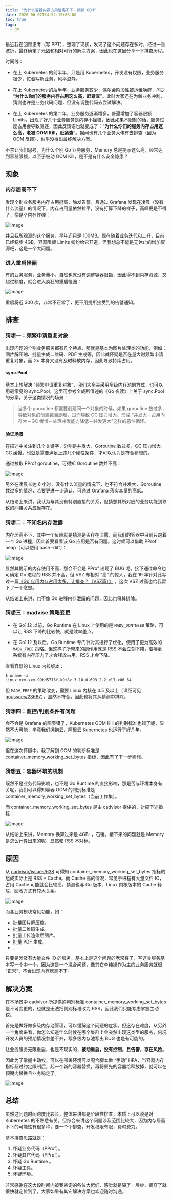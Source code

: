 ```yaml
---
title: "为什么容器内存占用居高不下，频频 OOM"
date: 2020-06-07T14:52:19+08:00
toc: true
tags: 
  - go
---
```



最近我在回顾思考（写 PPT），整理了现状，发现了这个问题存在多时，经过一番波折，最终确定了元凶和相对可行的解决方案，因此也在这里分享一下排查历程。

时间线：

- 在上 Kubernetes 的前半年，只是用 Kubernetes，开发没有权限，业务服务极少，忙着写新业务，风平浪静。

- 在上 Kubernetes 的后半年，业务服务较少，偶尔会阶段性被运维唤醒，问之 “**为什么你们的服务内存占用这么高，赶紧查**”。此时大家还在为新业务冲刺，猜测也许是业务代码问题，但没有调整代码去尝试解决。

- 在上 Kubernetes 的第二年，业务服务逐渐增多，普遍增加了容器限额 Limits，出现了好几个业务服务是内存小怪兽，因此如果不限制的话，服务过度占用会导致驱逐，因此反馈语也就变成了：“**为什么你们的服务内存占用这么高，老被 OOM Kill，赶紧查**”。据闻也有几个业务大佬有去排查（因为 OOM 反馈），似乎没得出最终解决方案。

不禁让我们思考，为什么个别 Go 业务服务，Memory 总是提示这么高，经常达到容器限额，以至于被动 OOM Kill，是不是有什么安全隐患？

## 现象

### 内存居高不下

发现个别业务服务内存占用挺高，触发告警，且通过 Grafana 发现在凌晨（没有什么流量）的情况下，内存占用量依然拉平，没有打算下降的样子，高峰更是不得了，像是个内存炸弹：

![image](https://image.eddycjy.com/2e6c8c153836b29175dff7623ec67a0a.png)

并且我所观测的这个服务，早年还只是 100MB。现在随着业务迭代和上升，目前已经稳步 4GB，容器限额 Limits 纷纷给它开道，但我想总不能是无休止的增加资源吧，这是一个大问题。

### 进入重启怪圈

有的业务服务，业务量小，自然也就没有调整容器限额，因此得不到内存资源，又超过额度，就会进入疯狂的重启怪圈：

![image](https://image.eddycjy.com/95644633a2d55cb2f2684a23d3f3f189.png)

重启将近 300 次，非常不正常了，更不用提所接受到的告警通知。

## 排查

### 猜想一：频繁申请重复对象

出现问题的个别业务服务都有几个特点，那就是基本为图片处理类的功能，例如：图片解压缩、批量生成二维码、PDF 生成等，因此就怀疑是否在量大时频繁申请重复对象，而 Go 本身又没有及时释放内存，因此导致持续占用。

#### sync.Pool

基本上想解决 “频繁申请重复对象”，我们大多会采用多级内存池的方式，也可以用最常见的 sync.Pool，这里可参考全成所借述的《Go 夜读》上关于 sync.Pool 的分享，关于这类情况的场景：

> 当多个 goroutine 都需要创建同⼀个对象的时候，如果 goroutine 数过多，导致对象的创建数⽬剧增，进⽽导致 GC 压⼒增大。形成 “并发⼤－占⽤内存⼤－GC 缓慢－处理并发能⼒降低－并发更⼤”这样的恶性循环。

#### 验证场景

在描述中关注到几个关键字，分别是并发大，Goroutine 数过多，GC 压力增大，GC 缓慢。也就是需要满足上述几个硬性条件，才可以认为是符合猜想的。

通过拉取 PProf goroutine，可得知 Goroutine 数并不高：

![image](https://image.eddycjy.com/4adaadade78389230318c41d006de4ef.png)

另外在凌晨长达 6 小时，没有什么流量的情况下，也不符合并发大，Goroutine 数过多的情况，若要更进一步确认，可通过 Grafana 落实其量的高低。

从结论上来讲，我认为与其没有特别直接的关系，但猜想其所对应的业务功能到导致的间接关系应当存在。

### 猜想二：不知名内存泄露

内存居高不下，其中一个反应就是猜测是否存在泄露，而我们的容器中目前只跑着一个 Go 进程，因此首要看看该 Go 应用是否有问题。这时候可以借助 PProf heap（可以使用 base -diff）：

![image](https://image.eddycjy.com/877545ab97b21e68b580567ccf38e08b.png)

显然其提示的内存使用不高，那会不会是 PProf 出现了 BUG 呢。接下通过命令也可确定 Go 进程的 RSS 并不高，但 VSZ 却相对 “高” 的惊人，我在 19 年针对此写过一篇[《Go 应用内存占用太多，让排查？（VSZ篇）》](https://eddycjy.com/posts/go/talk/2019-09-24-why-vsz-large) ，这次 VSZ 过高也给我留下了一个念想。

从结论上来讲，也不像 Go 进程内存泄露的问题，因此也将其排除。

### 猜想三：madvise 策略变更

- 在 Go1.12 以前，Go Runtime 在 Linux 上使用的是 `MADV_DONTNEED` 策略，可以让 RSS 下降的比较快，就是效率差点。

- 在 Go1.12 及以后，Go Runtime 专门针对其进行了优化，使用了更为高效的 `MADV_FREE` 策略。但这样子所带来的副作用就是 RSS 不会立刻下降，要等到系统有内存压力了才会释放占用，RSS 才会下降。

查看容器的 Linux 内核版本：

```
$ uname -a
Linux xxx-xxx-99bd5776f-k9t8z 3.10.0-693.2.2.el7.x86_64 
```

但 `MADV_FREE` 的策略改变，需要 Linux 内核在 4.5 及以上（详细可见 [go/issues/23687](https://github.com/golang/go/issues/23687)），显然不符合，因此也将其从猜测中排除。

### 猜想四：监控/判别条件有问题

会不会是 Grafana 的图表错了，Kubernetes OOM Kill 的判别标准也错了呢，显然不大可能，毕竟我们拥抱云，阿里云 Kubernetes 也运行了好几年。

![image](https://image.eddycjy.com/ad7ca63b33af2b856a8efcf7ab36dbd4.jpg)

但在这次怀疑中，我了解到 OOM 的判断标准是 container_memory_working_set_bytes 指标，因此有了下一步猜想。

### 猜想五：容器环境的机制

既然不是业务代码影响，也不是 Go Runtime 的直接影响，那是否与环境本身有关呢，我们可以得知容器 OOM 的判别标准是 container_memory_working_set_bytes（当前工作集）。

而 container_memory_working_set_bytes  是由 cadvisor 提供的，对应下述指标：

![image](https://image.eddycjy.com/288361fd15c915e6ff1bb6d21f943939.jpg)

从结论上来讲，Memory 换算过来是 4GB+，石锤。接下来的问题就是 Memory 是怎么计算出来的呢，显然和 RSS 不对标。

## 原因

从 [cadvisor/issues/638](https://github.com/google/cadvisor/issues/638) 可得知 container_memory_working_set_bytes 指标的组成实际上是 RSS + Cache。而 Cache 高的情况，常见于进程有大量文件 IO，占用 Cache 可能就会比较高，猜测也与 Go 版本、Linux 内核版本的 Cache 释放、回收方式有较大关系。

![image](https://image.eddycjy.com/36d4ccc1cf705be334d53766f4ea8dc2.jpg)

而各业务模块常见功能，如：

- 批量图片解压缩。
- 批量二维码生成。 
- 批量上传渲染后图片。
- 批量 PDF 生成。
- ...

只要是涉及有大量文件 IO 的服务，基本上是这个问题的老常客了，写这类服务基本写一个中一个，因为这是一个混合问题，像其它单纯操作为主的业务服务就很 “正常”，不会出现内存居高不下。

## 解决方案

在本场景中 cadvisor 所提供的判别标准 container_memory_working_set_bytes 是不可变更的，也就是无法把判别标准改为 RSS，因此我们只能考虑掌握主动权。

首先是做好做多级内存池管理，可以缓解这个问题的症状。但这存在难度，从另外一个角度来看，你怎么知道什么时候在哪个集群上会突然出现这类型的服务，何况开发人员的预期情况参差不齐，写多级内存池写出 BUG 也是有可能的。

让业务服务无限重启，也是不现实的，**被动重启，没有控制，且告警，存在风险**。

因此为了掌握主动权，可以在部署环境可以配合脚本做 “手动” HPA，当容器内存指标超过约定限制后，起一个新的容器替换，再将原先的容器给释放掉，就可以在预期内替换且业务稳定了。

![image](https://image.eddycjy.com/2b449204373cd0d7c8e8501a326061a7.jpg)

## 总结

虽然这问题时间跨度比较长，整体来讲都是阶段性排查，本质上可以说是对 Kubernetes 的不熟悉有关。但综合来讲这个问题涉及范围比较大，因为内存居高不下的可能性有很多种，要一个个排查，开发权限有限，费时费力。

基本排查思路就是：

1. 怀疑业务代码（PProf）。
2. 怀疑其它代码（PProf）。
3. 怀疑 Go Runtime 。
4. 怀疑工具。
5. 怀疑环境。

非常感谢在这大段时间内被我咨询的各位大佬们，感觉就是隔了一层纱，捅穿了就很快就定位到了，大家如果有其它解决方案也欢迎随时沟通。
